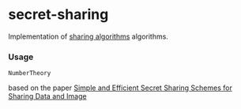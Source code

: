 # secret-sharing
Implementation of [sharing algorithms](https://en.wikipedia.org/wiki/Secret_sharing) algorithms.

### Usage

```
NumberTheory
```
based on the paper [Simple and Efficient Secret Sharing Schemes for Sharing Data and Image](http://arxiv.org/abs/1502.07475)
